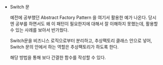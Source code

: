 

* Switch 문 

  예전에 공부했던 Abstract Factory Pattern 을 여기서 활용한 예가 나온다. 당시엔 공부를 하면서도 왜 이 패턴이 필요한지에 대해서 잘 이해하지 못했는데, 활용할 수 있는 사례를 보아서 반가웠다.

  

  Switch문을 비즈니스 로직으로부터 분리하고, 추상팩토리 클래스 안으로 넣어, Switch 문의 안에서 하는 역할은 추상팩토리가 하도록 한다.

  해당 방법을 통해 보다 간결한 함수를 작성할 수 있다.

  